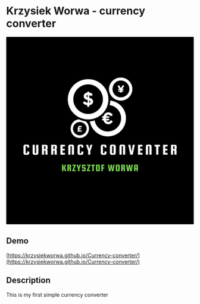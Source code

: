 # Krzysiek Worwa - currency converter

![Logo](images_currency/currency.png)
 ## Demo

[https://krzysiekworwa.github.io/Currency-converter/](https://krzysiekworwa.github.io/Currency-converter/)

 ## Description

 This is my first simple currency converter
